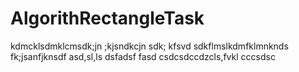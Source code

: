 # AlgorithRectangleTask
kdmcklsdmklcmsdk;jn ;kjsndkcjn sdk; kfsvd 
sdkflmslkdmfklmnknds fk;jsanfjknsdf
asd,sl,ls
dsfadsf
fasd
csdcsdccdzcls,fvkl
cccsdsc
